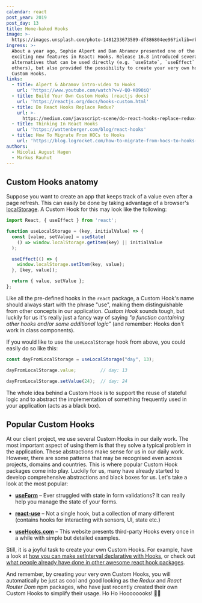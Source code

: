 ```yaml
---
calendar: react
post_year: 2019
post_day: 13
title: Home-baked Hooks
image: >-
  https://images.unsplash.com/photo-1481233673589-df886804ee96?ixlib=rb-1.2.1&auto=format&fit=crop&w=1950&q=80
ingress: >-
  About a year ago, Sophie Alpert and Dan Abramov presented one of the most
  exciting new features in React: Hooks. Release 16.8 introduced several
  alternatives that can be used directly (e.g. `useState`, `useEffect` and some
  others), but also provided the possibility to create your very own hooks –
  Custom Hooks.
links:
  - title: Alpert & Abramov intro-video to Hooks
    url: 'https://www.youtube.com/watch?v=V-QO-KO90iQ'
  - title: Build Your Own Custom Hooks (reactjs docs)
    url: 'https://reactjs.org/docs/hooks-custom.html'
  - title: Do React Hooks Replace Redux?
    url: >-
      https://medium.com/javascript-scene/do-react-hooks-replace-redux-210bab340672
  - title: Thinking In React Hooks
    url: 'https://wattenberger.com/blog/react-hooks'
  - title: How To Migrate From HOCs to Hooks
    url: 'https://blog.logrocket.com/how-to-migrate-from-hocs-to-hooks-d0f7675fd600/'
authors:
  - Nicolai August Hagen
  - Markus Rauhut
---
```

## Custom Hooks anatomy

Suppose you want to create an app that keeps track of a value even after a page refresh. This can easily be done by taking advantage of a browser's [localStorage](https://developer.mozilla.org/en-US/docs/Web/API/Window/localStorage). A Custom Hook for this may look like the following:

```javascript
import React, { useEffect } from 'react';

function useLocalStorage = (key, initialValue) => {
  const [value, setValue] = useState(
    () => window.localStorage.getItem(key) || initialValue
  );

  useEffect(() => {
    window.localStorage.setItem(key, value);
  }, [key, value]);

  return { value, setValue };
};
```

Like all the pre-defined hooks in the `react` package, a Custom Hook's name should always start with the phrase "use", making them distinguishable from other concepts in our application. *Custom Hook* sounds tough, but luckily for us it's really just a fancy way of saying *"a function containing other hooks and/or some additional logic"* (and remember: Hooks don't work in class components).

If you would like to use the `useLocalStorage` hook from above, you could easily do so like this:

```javascript
const dayFromLocalStorage = useLocalStorage("day", 13);

dayFromLocalStorage.value;         // day: 13

dayFromLocalStorage.setValue(24);  // day: 24

```

The whole idea behind a Custom Hook is to support the reuse of stateful logic and to abstract the implementation of something frequently used in your application (acts as a black box).

## Popular Custom Hooks

At our client project, we use several Custom Hooks in our daily work. The most important aspect of using them is that they solve a typical problem in the application. These abstractions make sense for us in our daily work. However, there are some patterns that may be recognised even across projects, domains and countries. This is where popular Custom Hook packages come into play. Luckily for us, many have already started to develop comprehensive abstractions and black boxes for us. Let's take a look at the most popular:

- **[useForm](https://www.npmjs.com/package/react-hook-form)** – Ever struggled with state in form validations? It can really help you manage the state of your forms.

- **[react-use](https://github.com/streamich/react-use)** – Not a single hook, but a collection of many different (contains hooks for interacting with sensors, UI, state etc.) 

- **[useHooks.com](https://usehooks.com/)** – This website presents third-party Hooks every once in a while with simple but detailed examples.

Still, it is a joyful task to create your own Custom Hooks. For example, have a look at [how you can make setInterval declarative with Hooks](https://overreacted.io/making-setinterval-declarative-with-react-hooks/), or check out [what people already have done in other awesome react hook packages](https://github.com/rehooks/awesome-react-hooks#packages). 

And remember, by creating your very own Custom Hooks, you will automatically be just as cool and good looking as the *Redux* and *React Router Dom* npm packages, who have just recently created their own Custom Hooks to simplify their usage. Ho Ho Hoooooooks! 👊🎄
